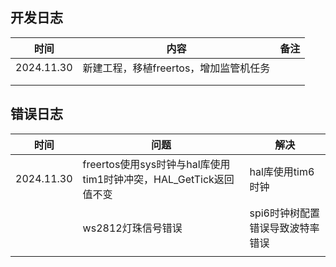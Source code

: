 ## 开发日志

| 时间       | 内容                                   | 备注 |
| ---------- | -------------------------------------- | ---- |
| 2024.11.30 | 新建工程，移植freertos，增加监管机任务 |      |
|            |                                        |      |
|            |                                        |      |

## 错误日志

| 时间       | 问题                                                         | 解决                             |
| ---------- | ------------------------------------------------------------ | -------------------------------- |
| 2024.11.30 | freertos使用sys时钟与hal库使用tim1时钟冲突，HAL_GetTick返回值不变 | hal库使用tim6时钟                |
|            | ws2812灯珠信号错误                                           | spi6时钟树配置错误导致波特率错误 |
|            |                                                              |                                  |

